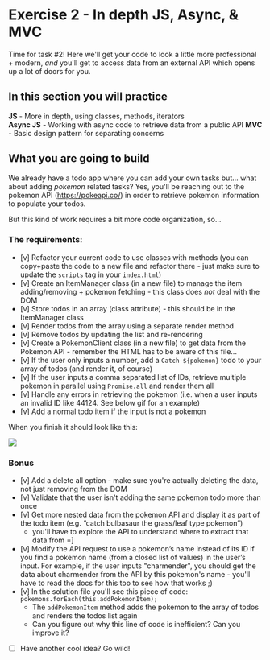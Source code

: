 # Exercise 2 - In depth JS, Async, & MVC

Time for task #2!
Here we'll get your code to look a little more professional + modern, _and_ you'll get to access data from an external API which opens up a lot of doors for you.

## In this section you will practice

**JS** - More in depth, using classes, methods, iterators  
**Async JS** - Working with async code to retrieve data from a public API
**MVC** - Basic design pattern for separating concerns

## What you are going to build

We already have a todo app where you can add your own tasks but... what about adding _pokemon_ related tasks?
Yes, you'll be reaching out to the pokemon API (https://pokeapi.co/) in order to retrieve pokemon information to populate your todos.

But this kind of work requires a bit more code organization, so...

### The requirements:

- [v] Refactor your current code to use classes with methods (you can copy+paste the code to a new file and refactor there - just make sure to update the `scripts` tag in your `index.html`)
- [v] Create an ItemManager class (in a new file) to manage the item adding/removing + pokemon fetching - this class does _not_ deal with the DOM
- [v] Store todos in an array (class attribute) - this should be in the ItemManager class
- [v] Render todos from the array using a separate render method
- [v] Remove todos by updating the list and re-rendering
- [v] Create a PokemonClient class (in a new file) to get data from the Pokemon API - remember the HTML has to be aware of this file...
- [v] If the user only inputs a number, add a `Catch ${pokemon}` todo to your array of todos (and render it, of course)
- [v] If the user inputs a comma separated list of IDs, retrieve multiple pokemon in parallel using `Promise.all` and render them all
- [v] Handle any errors in retrieving the pokemon (i.e. when a user inputs an invalid ID like 44124. See below gif for an example)
- [v] Add a normal todo item if the input is not a pokemon

When you finish it should look like this:

![](../assets/hw-2.gif)

### Bonus

- [v] Add a delete all option - make sure you're actually deleting the data, not just removing from the DOM
- [v] Validate that the user isn't adding the same pokemon todo more than once
- [v] Get more nested data from the pokemon API and display it as part of the todo item (e.g. “catch bulbasaur the grass/leaf type pokemon”)
  - you'll have to explore the API to understand where to extract that data from =]
- [v] Modify the API request to use a pokemon’s name instead of its ID if you find a pokemon name (from a closed list of values) in the user’s input. For example, if the user inputs "charmender", you should get the data about charmender from the API by this pokemon's name - you'll have to read the docs for this too to see how that works ;)
- [v] In the solution file you'll see this piece of code: `pokemons.forEach(this.addPokemonItem);`
  - The `addPokemonItem` method adds the pokemon to the array of todos and renders the todos list again
  - Can you figure out why this line of code is inefficient? Can you improve it?
- [ ] Have another cool idea? Go wild!
